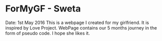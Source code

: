 # ForMyGF - Sweta
Date: 1st May 2016
This is a webpage I created for my girlfriend. It is inspired by Love Project.
WebPage contains our 5 months journey in the form of pseudo code.
I hope she likes it. 

